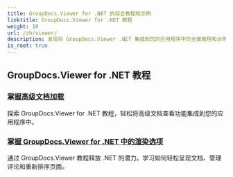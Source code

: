 ```yaml
---
title: GroupDocs.Viewer for .NET 的综合教程和示例
linktitle: GroupDocs.Viewer for .NET 教程
weight: 10
url: /zh/viewer/
description: 发现将 GroupDocs.Viewer .NET 集成到您的应用程序中的全面教程和示例。学习增强文档管理的分步技术。
is_root: true
---
```

## GroupDocs.Viewer for .NET 教程
### [掌握高级文档加载](./advanced-document-loading/)
探索 GroupDocs.Viewer for .NET 教程，轻松将高级文档查看功能集成到您的应用程序中。
### [掌握 GroupDocs.Viewer for .NET 中的渲染选项](./mastering-render-options/)
通过 GroupDocs.Viewer 教程释放 .NET 的潜力。学习如何轻松呈现文档、管理评论和重新排序页面。